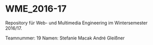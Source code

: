﻿# WME_2016-17
Repository für Web- und Multimedia Engineering im Wintersemester 2016/17.

Teamnummer: 19
Namen: 	Stefanie Macak
	André Gleißner
